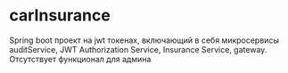 # carInsurance
Spring boot проект на jwt токенах, включающий в себя микросервисы auditService, JWT Authorization Service, Insurance Service, gateway.
Отсутствует функционал для админа
